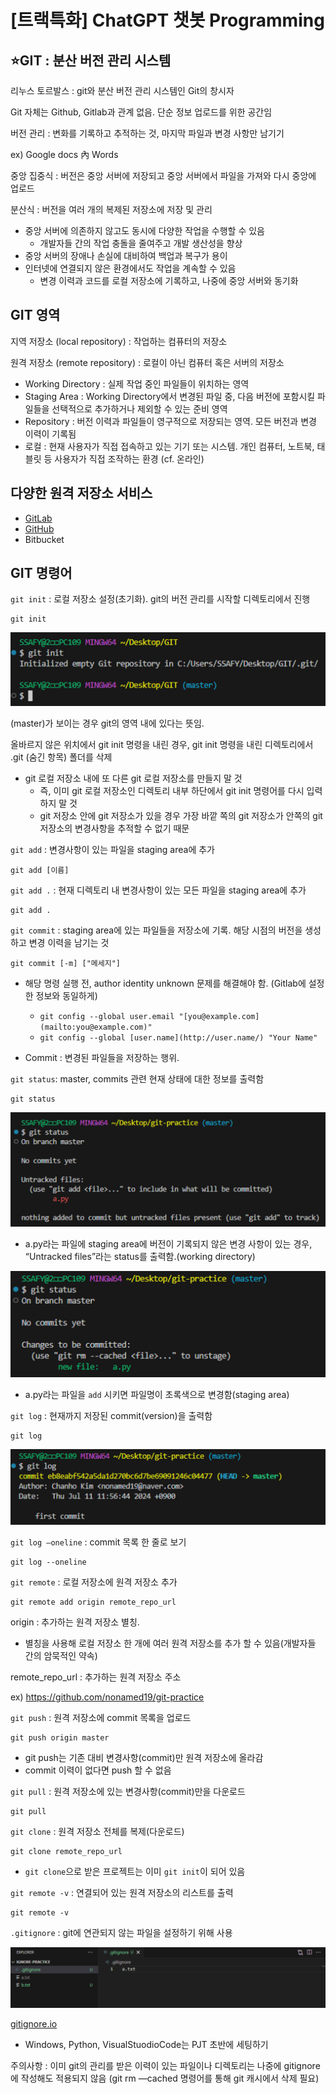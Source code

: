 # [트랙특화] ChatGPT 챗봇 Programming

## ⭐GIT : 분산 버전 관리 시스템

리누스 토르발스 : git와 분산 버전 관리 시스템인 Git의 창시자

Git 자체는 Github, Gitlab과 관계 없음. 단순 정보 업로드를 위한 공간임

버전 관리 : 변화를 기록하고 추적하는 것, 마지막 파일과 변경 사항만 남기기

ex) Google docs 內 Words

중앙 집중식 : 버전은 중앙 서버에 저장되고 중앙 서버에서 파일을 가져와 다시 중앙에 업로드

분산식 : 버전을 여러 개의 복제된 저장소에 저장 및 관리

- 중앙 서버에 의존하지 않고도 동시에 다양한 작업을 수행할 수 있음
    - 개발자들 간의 작업 충돌을 줄여주고 개발 생산성을 향상
- 중앙 서버의 장애나 손실에 대비하여 백업과 복구가 용이
- 인터넷에 연결되지 않은 환경에서도 작업을 계속할 수 있음
    - 변경 이력과 코드를 로컬 저장소에 기록하고, 나중에 중앙 서버와 동기화

## GIT 영역

지역 저장소 (local repository) : 작업하는 컴퓨터의 저장소

원격 저장소 (remote repository) : 로컬이 아닌 컴퓨터 혹은 서버의 저장소

- Working Directory : 실제 작업 중인 파일들이 위치하는 영역
- Staging Area : Working Directory에서 변경된 파일 중, 다음 버전에 포함시킬 파일들을 선택적으로 추가하거나 제외할 수 있는 준비 영역
- Repository : 버전 이력과 파일들이 영구적으로 저장되는 영역. 모든 버전과 변경 이력이 기록됨
- 로컬 : 현재 사용자가 직접 접속하고 있는 기기 또는 시스템. 개인 컴퓨터, 노트북, 태블릿 등 사용자가 직접 조작하는 환경 (cf. 온라인)

## 다양한 원격 저장소 서비스

- [GitLab](https://about.gitlab.com/)
- [GitHub](https://github.com/)
- Bitbucket

## GIT 명령어

`git init` : 로컬 저장소 설정(초기화). git의 버전 관리를 시작할 디렉토리에서 진행

    git init
  
![Untitled](./Pictures/example1.png)
    
(master)가 보이는 경우 git의 영역 내에 있다는 뜻임.
    
올바르지 않은 위치에서 git init 명령을 내린 경우, git init 명령을 내린 디렉토리에서 .git (숨긴 항목) 폴더를 삭제
  
- git 로컬 저장소 내에 또 다른 git 로컬 저장소를 만들지 말 것
  - 즉, 이미 git 로컬 저장소인 디렉토리 내부 하단에서 git init 명령어를 다시 입력하지 말 것
  - git 저장소 안에 git 저장소가 있을 경우 가장 바깥 쪽의 git 저장소가 안쪽의 git 저장소의 변경사항을 추적할 수 없기 때문
  
`git add` : 변경사항이 있는 파일을 staging area에 추가

    git add [이름]
    
`git add .` : 현재 디렉토리 내 변경사항이 있는 모든 파일을 staging area에 추가

    git add .
    
`git commit` : staging area에 있는 파일들을 저장소에 기록. 해당 시점의 버전을 생성하고 변경 이력을 남기는 것

    git commit [-m] ["메세지"]
    
- 해당 명령 실행 전, author identity unknown 문제를 해결해야 함. (Gitlab에 설정한 정보와 동일하게)
    - `git config --global user.email "[you@example.com](mailto:you@example.com)"`
    - `git config --global [user.name](http://user.name/) "Your Name"`

- Commit : 변경된 파일들을 저장하는 행위.
  
`git status`: master, commits 관련 현재 상태에 대한 정보를 출력함

    git status
    
![Untitled](./Pictures/example2.png)

- a.py라는 파일에 staging area에 버전이 기록되지 않은 변경 사항이 있는 경우, “Untracked files”라는 status를 출력함.(working directory)
        
![Untitled](./Pictures/example3.png)
        
- a.py라는 파일을 `add` 시키면 파일명이 초록색으로 변경함(staging area)

`git log` : 현재까지 저장된 commit(version)을 출력함

    git log
    
![Untitled](./Pictures/example4.png)
    
`git log —oneline` : commit 목록 한 줄로 보기

    git log --oneline

`git remote` : 로컬 저장소에 원격 저장소 추가

    git remote add origin remote_repo_url
    
origin : 추가하는 원격 저장소 별칭.
    
- 별칭을 사용해 로컬 저장소 한 개에 여러 원격 저장소를 추가 할 수 있음(개발자들 간의 암묵적인 약속)
    
remote_repo_url : 추가하는 원격 저장소 주소
    
ex) https://github.com/nonamed19/git-practice
    
`git push` : 원격 저장소에 commit 목록을 업로드
    
    git push origin master
    
- git push는 기존 대비 변경사항(commit)만 원격 저장소에 올라감
- commit 이력이 없다면 push 할 수 없음

`git pull` : 원격 저장소에 있는 변경사항(commit)만을 다운로드

    git pull
    
`git clone` : 원격 저장소 전체를 복제(다운로드)

    git clone remote_repo_url
    
- `git clone`으로 받은 프로젝트는 이미 `git init`이 되어 있음
    
`git remote -v` : 연결되어 있는 원격 저장소의 리스트를 출력

    git remote -v

`.gitignore` : git에 연관되지 않는 파일을 설정하기 위해 사용
    
![Untitled](./Pictures/example5.png)
    
[gitignore.io](https://www.toptal.com/developers/gitignore/)
    
- Windows, Python, VisualStuodioCode는 PJT 초반에 세팅하기
    
주의사항 : 이미 git의 관리를 받은 이력이 있는 파일이나 디렉토리는 나중에 gitignore에 작성해도 적용되지 않음 (git rm —cached 명령어를 통해 git 캐시에서 삭제 필요)